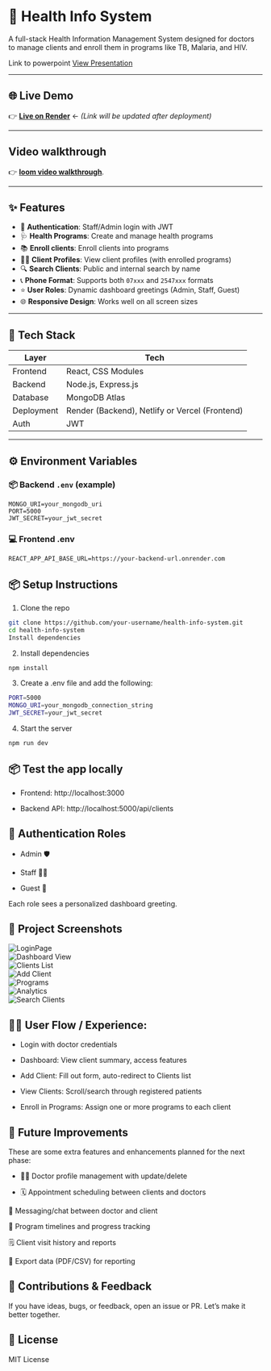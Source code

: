 # 🏥 Health Info System

A full-stack Health Information Management System designed for doctors to manage clients and enroll them in programs like TB, Malaria, and HIV.

Link to powerpoint
[View Presentation](https://docs.google.com/presentation/d/1d0M4rmyCG8op7vEPvlCEHliWgL34ZRUhx_TfuKSaU3k/edit?usp=sharing)

---

## 🌐 Live Demo

👉 [**Live on Render**](https://your-render-url-here.com) ← _(Link will be updated after deployment)_

---

## Video walkthrough

👉 [**loom video walkthrough**](https://www.loom.com/share/c689eff1f8ed470280d2bc4afdbbefb5?sid=d8ea6846-cb2a-416b-8af1-dedd32b31462).

---

## ✨ Features

- 🔐 **Authentication**: Staff/Admin login with JWT
- 🩺 **Health Programs**: Create and manage health programs
- 📚 **Enroll clients**: Enroll clients into programs
- 🧍‍♂️ **Client Profiles**: View client profiles (with enrolled programs)
- 🔍 **Search Clients**: Public and internal search by name
- 📞 **Phone Format**: Supports both `07xxx` and `2547xxx` formats
- ⭐ **User Roles**: Dynamic dashboard greetings (Admin, Staff, Guest)
- 🌐 **Responsive Design**: Works well on all screen sizes

---

## 🚀 Tech Stack

| Layer       | Tech                  |
|-------------|-----------------------|
| Frontend    | React, CSS Modules    |
| Backend     | Node.js, Express.js   |
| Database    | MongoDB Atlas         |
| Deployment  | Render (Backend), Netlify or Vercel (Frontend) |
| Auth        | JWT                   |

---

## ⚙️ Environment Variables

### 📦 Backend `.env` (example)

```env
MONGO_URI=your_mongodb_uri
PORT=5000
JWT_SECRET=your_jwt_secret

```

### 💻 Frontend .env

```env
REACT_APP_API_BASE_URL=https://your-backend-url.onrender.com
```

## 📦 Setup Instructions

1. Clone the repo

```bash
git clone https://github.com/your-username/health-info-system.git
cd health-info-system
Install dependencies
```

2. Install dependencies

```bash
npm install
```

3. Create a .env file and add the following:

```bash
PORT=5000
MONGO_URI=your_mongodb_connection_string
JWT_SECRET=your_jwt_secret
```

4. Start the server

```bash
npm run dev
```

## 📦 Test the app locally

- Frontend: http://localhost:3000

- Backend API: http://localhost:5000/api/clients

## 🔐 Authentication Roles
- Admin 🛡️

- Staff 🧑‍⚕️

- Guest 🙋

Each role sees a personalized dashboard greeting.

## 📸 Project Screenshots

![LoginPage](Images/Loginpage.png)  
![Dashboard View](Images/Dashboard.png)  
![Clients List](Images/Clients.png)  
![Add Client](Images/AddClient.png)  
![Programs](Images/Programs.png)  
![Analytics](Images/Analytics.png)  
![Search Clients](Images/SearchClient.png)  


## 👩‍⚕️ User Flow / Experience:

- Login with doctor credentials

- Dashboard: View client summary, access features

- Add Client: Fill out form, auto-redirect to Clients list

- View Clients: Scroll/search through registered patients

- Enroll in Programs: Assign one or more programs to each client

## 🔮 Future Improvements

These are some extra features and enhancements planned for the next phase:

- 🧑‍⚕️ Doctor profile management with update/delete

- 🗓️ Appointment scheduling between clients and doctors

💬 Messaging/chat between doctor and client

📅 Program timelines and progress tracking

🗒️ Client visit history and reports

📂 Export data (PDF/CSV) for reporting

## 🧠 Contributions & Feedback

If you have ideas, bugs, or feedback, open an issue or PR. Let’s make it better together.

## 📄 License

MIT License
